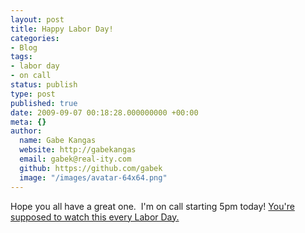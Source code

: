 ```yaml
---
layout: post
title: Happy Labor Day!
categories:
- Blog
tags:
- labor day
- on call
status: publish
type: post
published: true
date: 2009-09-07 00:18:28.000000000 +00:00
meta: {}
author:
  name: Gabe Kangas
  website: http://gabekangas
  email: gabek@real-ity.com
  github: https://github.com/gabek
  image: "/images/avatar-64x64.png"
---
```

Hope you all have a great one.  I\'m on call starting 5pm today!  [You\'re supposed to watch this every Labor Day.](http://www.homestarrunner.com/sbemail83.swf)
